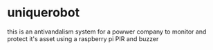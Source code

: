 # uniquerobot
this is an antivandalism system for a powwer company to monitor and protect it's asset using a raspberry pi PIR and buzzer
